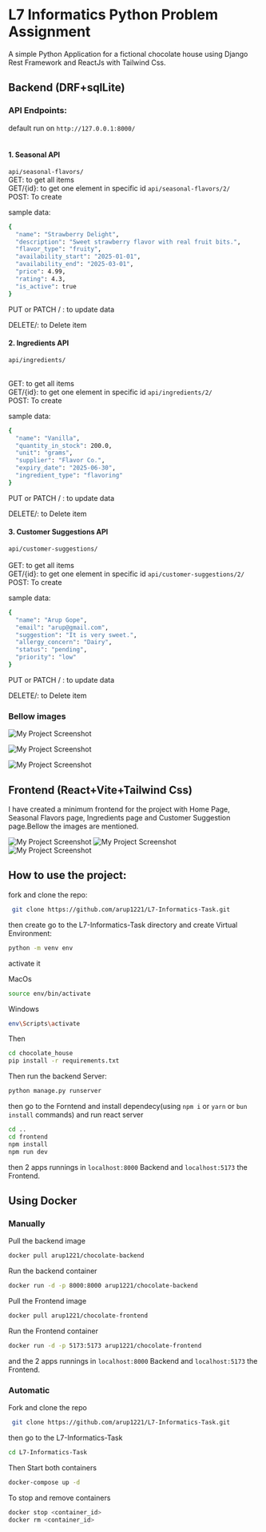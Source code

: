 # L7 Informatics Python Problem Assignment

A simple Python Application for a fictional chocolate house using Django Rest Framework and ReactJs with Tailwind Css. <br/>

## Backend (DRF+sqlLite)

### API Endpoints:
default run on ``` http://127.0.0.1:8000/ ``` <br/><br/>

#### 1. Seasonal API

```api/seasonal-flavors/ ``` <br/>
GET: to get all items<br/>
GET/{id}: to get one element in specific id
```api/seasonal-flavors/2/ ``` <br/>
POST: To create  <br/>

sample data:

```bash
{
  "name": "Strawberry Delight",
  "description": "Sweet strawberry flavor with real fruit bits.",
  "flavor_type": "fruity",
  "availability_start": "2025-01-01",
  "availability_end": "2025-03-01",
  "price": 4.99,
  "rating": 4.3,
  "is_active": true
}

```
PUT or PATCH /<id> : to update data 

DELETE/<id>: to Delete item


#### 2. Ingredients API

```api/ingredients/ ``` <br/><br/>

GET: to get all items<br/>
GET/{id}: to get one element in specific id
```api/ingredients/2/ ``` <br/>
POST: To create  <br/>

sample data:

```bash
{
  "name": "Vanilla",
  "quantity_in_stock": 200.0,
  "unit": "grams",
  "supplier": "Flavor Co.",
  "expiry_date": "2025-06-30",
  "ingredient_type": "flavoring"
}


```
PUT or PATCH /<id> : to update data  <br/>

DELETE/<id>: to Delete item <br/>


#### 3. Customer Suggestions API

```api/customer-suggestions/ ``` <br/><br/>
GET: to get all items<br/>
GET/{id}: to get one element in specific id
```api/customer-suggestions/2/ ``` <br/>
POST: To create  <br/>

sample data:

```bash
{
  "name": "Arup Gope",
  "email": "arup@gmail.com",
  "suggestion": "It is very sweet.",
  "allergy_concern": "Dairy",
  "status": "pending",
  "priority": "low"
}

```
PUT or PATCH /<id> : to update data  <br/>

DELETE/<id>: to Delete item <br/>

### Bellow images 

![My Project Screenshot](images/img8.png "Project Overview")

![My Project Screenshot](images/img6.png "Project Overview")

![My Project Screenshot](images/img7.png "Project Overview")


## Frontend (React+Vite+Tailwind Css)

I have created a minimum frontend for the project with Home Page, Seasonal Flavors page, Ingredients page and Customer Suggestion page.Bellow the images are mentioned.

![My Project Screenshot](images/img1.png "Project Overview") 
![My Project Screenshot](images/img4.png "Project Overview")
![My Project Screenshot](images/img5.png "Project Overview")


## How to use the project:

fork and clone the repo: 
```bash
 git clone https://github.com/arup1221/L7-Informatics-Task.git
```
then create go to the L7-Informatics-Task directory and create Virtual Environment:

```bash
python -m venv env
```

activate it <br/>

MacOs
```bash
source env/bin/activate
```
Windows

```bash
env\Scripts\activate
```

Then
```bash
cd chocolate_house
pip install -r requirements.txt
```

Then run the backend Server:
```bash
python manage.py runserver
```

then go to the Forntend and install dependecy(using `npm i` or `yarn` or `bun install` commands) and run react server

```bash
cd ..
cd frontend
npm install
npm run dev
```

then 2 apps runnings in `localhost:8000` Backend and `localhost:5173` the Frontend.

## Using Docker

### Manually 

Pull the backend image
```bash
docker pull arup1221/chocolate-backend
```

Run the backend container
```bash
docker run -d -p 8000:8000 arup1221/chocolate-backend
```


Pull the Frontend image
```bash
docker pull arup1221/chocolate-frontend
```

Run the Frontend container
```bash
docker run -d -p 5173:5173 arup1221/chocolate-frontend
```

and the 2 apps runnings in `localhost:8000` Backend and `localhost:5173` the Frontend.


### Automatic 

Fork and clone the repo 

```bash
 git clone https://github.com/arup1221/L7-Informatics-Task.git
```

then go to the L7-Informatics-Task

```bash
cd L7-Informatics-Task
```

Then Start both containers 

```bash
docker-compose up -d
```

To stop and remove containers

```bash
docker stop <container_id>
docker rm <container_id>
```
